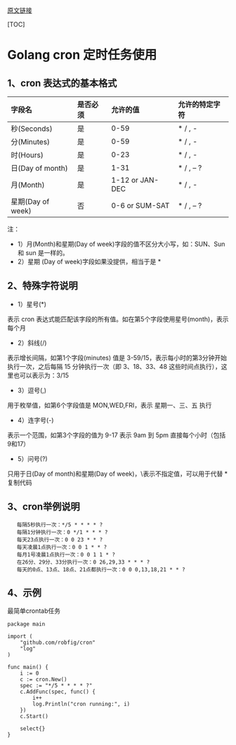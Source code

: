 [原文链接](https://www.cnblogs.com/liuzhongchao/p/9521897.html)

[TOC]

# Golang cron 定时任务使用

## 1、cron 表达式的基本格式

|字段名|	是否必须|	允许的值|	允许的特定字符|
|:---|:---|:---|:---|
|秒(Seconds)|	是|	0-59|	* / , -|
|分(Minutes)|	是|	0-59|	* / , -|
|时(Hours)|	是|	0-23|	* / , -|
|日(Day of month)|	是|	1-31|	* / , – ?|
|月(Month)|	是|	1-12 or JAN-DEC|	* / , -|
|星期(Day of week)|	否|	0-6 or SUM-SAT|	* / , – ?|

注：
- 1）月(Month)和星期(Day of week)字段的值不区分大小写，如：SUN、Sun 和 sun 是一样的。
- 2）星期 (Day of week)字段如果没提供，相当于是 *

## 2、特殊字符说明

- 1）星号(*)

表示 cron 表达式能匹配该字段的所有值。如在第5个字段使用星号(month)，表示每个月

- 2）斜线(/)

表示增长间隔，如第1个字段(minutes) 值是 3-59/15，表示每小时的第3分钟开始执行一次，之后每隔 15 分钟执行一次（即 3、18、33、48 这些时间点执行），这里也可以表示为：3/15

- 3）逗号(,)

用于枚举值，如第6个字段值是 MON,WED,FRI，表示 星期一、三、五 执行

- 4）连字号(-)

表示一个范围，如第3个字段的值为 9-17 表示 9am 到 5pm 直接每个小时（包括9和17）

- 5）问号(?)

只用于日(Day of month)和星期(Day of week)，\表示不指定值，可以用于代替 *
复制代码

## 3、cron举例说明

       每隔5秒执行一次：*/5 * * * * ?
       每隔1分钟执行一次：0 */1 * * * ?
       每天23点执行一次：0 0 23 * * ?
       每天凌晨1点执行一次：0 0 1 * * ?
       每月1号凌晨1点执行一次：0 0 1 1 * ?
       在26分、29分、33分执行一次：0 26,29,33 * * * ?
       每天的0点、13点、18点、21点都执行一次：0 0 0,13,18,21 * * ?

## 4、示例

最简单crontab任务

```
package main

import (
    "github.com/robfig/cron"
    "log"
)

func main() {
    i := 0
    c := cron.New()
    spec := "*/5 * * * * ?"
    c.AddFunc(spec, func() {
        i++
        log.Println("cron running:", i)
    })
    c.Start()
    
    select{}
}
```